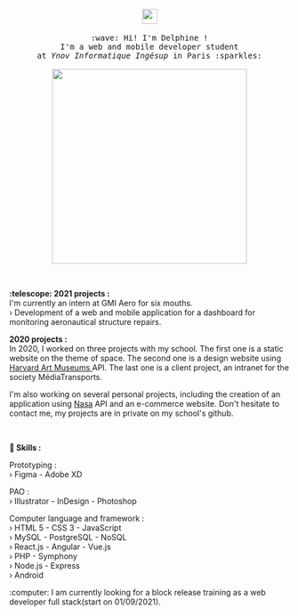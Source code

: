 <p align="center">
  <img src="https://user-images.githubusercontent.com/5679180/79618120-0daffb80-80be-11ea-819e-d2b0fa904d07.gif" width="27px">
  <br><br>
  <samp>
    :wave: Hi! I'm Delphine ! 
    <br>I'm a web and mobile developer student
    <br>at <em>Ynov Informatique Ingésup</em> in Paris :sparkles:<br><br>
    <img src="https://www.okvoyage.com/images/article/333-15-plus-belles-photos-aurore-boreale/aurore-boreale-09.jpg" width="350px" align="center">
  </samp>
</p>

<br>

<p>
  <b>:telescope: 2021 projects :</b><br>
  I'm currently an intern at GMI Aero for six mouths.<br>
  › Development of a web and mobile application for a dashboard for monitoring aeronautical structure repairs.

  <b> 2020 projects :</b><br>
  In 2020, I worked on three projects with my school. The first one is a static website on the theme of space. The second one is a design website using <a href="https://github.com/harvardartmuseums">Harvard Art Museums </a> API. The last one is a client project, an intranet for the society MédiaTransports.<br>

  I'm also working on several personal projects, including the creation of an application using <a href="https://www.nasa.gov/">Nasa</a> API and an e-commerce website. Don't hesitate to contact me, my projects are in private on my school's github.<br>
</p>
<br>
<p>
  <b>🚀 Skills :</b><br>

  Prototyping :<br>
  › Figma - Adobe XD<br>

  PAO :<br>
  › Illustrator - InDesign - Photoshop<br>

  Computer language and framework :<br>
  › HTML 5 - CSS 3 - JavaScript<br>
  › MySQL - PostgreSQL - NoSQL<br>
  › React.js - Angular - Vue.js<br>
  › PHP - Symphony<br>
  › Node.js - Express<br>
  › Android<br>
</p>

<p>:computer: I am currently looking for a block release training as a web developer full stack(start on 01/09/2021).</p>
